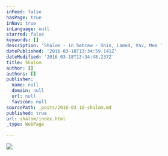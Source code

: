 ```yaml
---
inFeed: false
hasPage: true
inNav: true
inLanguage: null
starred: false
keywords: []
description: 'Shalom - in hebrew - Shin, Lamed, Vav, Mem '
datePublished: '2016-03-18T13:34:59.141Z'
dateModified: '2016-03-18T13:34:48.237Z'
title: Shalom
author: []
authors: []
publisher:
  name: null
  domain: null
  url: null
  favicon: null
sourcePath: _posts/2016-03-18-shalom.md
published: true
url: shalom/index.html
_type: WebPage

---
```

![](https://the-grid-user-content.s3-us-west-2.amazonaws.com/64e5557e-f2a0-4cd4-9219-15fd82fd8134.jpg)